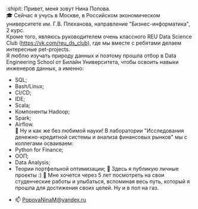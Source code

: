 :shipit: Привет, меня зовут Нина Попова.     
:mortar_board: Сейчас я учусь в Москве, в Российском экономическом университете им. Г.В. Плеханова, направление "Бизнес-информатика", 2 курс.     
Кроме того, являюсь руководителем очень классного REU Data Science Club (https://vk.com/reu_ds_club), где мы вместе с ребятами делаем интересные pet-projects.     
Я люблю изучать природу данных и поэтому прошла отбор в Data Engineering School от Билайн Университета, чтобы освоить навыки инженеров данных, а именно:
  * SQL;
  * Bash/Linux;
  * CI/CD;
  * IDE;
  * Scala;
  * Компоненты Hadoop;
  * Spark;
  * Airflow.    
:milky_way: Ну и как же без любимой науки! В лаборатории "Исследования денежно-кредитной системы и анализа финансовых рынков" мы с коллегами осваиваем:
  * Python for Finance;
  * ООП;
  * Data Analysis;
  * Теории портфельной оптимизации;
:trident: Здесь я публикую личные проекты :) 
:feet: Мне хочется через 5 лет посмотреть на свои студенческие работы и улыбаться, вспоминая весь путь, который я прошла для достижения своих целей. Ну и в пол на газ. 
- 📫 PopovaNinaM@yandex.ru


